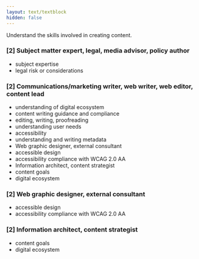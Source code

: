 ```yaml
---
layout: text/textblock
hidden: false
---
```

Understand the skills involved in creating content.

### [2] Subject matter expert, legal, media advisor, policy author

- subject expertise
- legal risk or considerations

### [2] Communications/marketing writer, web writer, web editor, content lead

- understanding of digital ecosystem
- content writing guidance and compliance
- editing, writing, proofreading
- understanding user needs
- accessibility
- understanding and writing metadata
- Web graphic designer, external consultant
- accessible design
- accessibility compliance with WCAG 2.0 AA
- Information architect, content strategist
- content goals
- digital ecosystem

### [2] Web graphic designer, external consultant
- accessible design
- accessibility compliance with WCAG 2.0 AA

### [2] Information architect, content strategist
- content goals
- digital ecosystem
